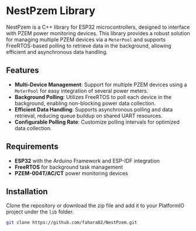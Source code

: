 # NestPzem Library

NestPzem is a C++ library for ESP32 microcontrollers, designed to interface with PZEM power monitoring devices. This library provides a robust solution for managing multiple PZEM devices via a `MeterPool` and supports FreeRTOS-based polling to retrieve data in the background, allowing efficient and asynchronous data handling.

## Features

- **Multi-Device Management**: Support for multiple PZEM devices using a `MeterPool` for easy integration of several power meters.
- **Background Polling**: Utilizes FreeRTOS to poll each device in the background, enabling non-blocking power data collection.
- **Efficient Data Handling**: Supports asynchronous polling and data retrieval, reducing queue buildup on shared UART resources.
- **Configurable Polling Rate**: Customize polling intervals for optimized data collection.

## Requirements

- **ESP32** with the Arduino Framework and ESP-IDF integration
- **FreeRTOS** for background task management
- **PZEM-004T/AC/CT** power monitoring devices

## Installation

Clone the repository or download the zip file and add it to your PlatformIO project under the `lib` folder.

```bash
git clone https://github.com/fahara02/NestPzem.git
